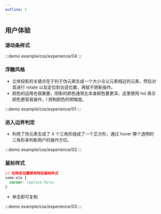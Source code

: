 ```yaml
---
outline: 3
---
```


## 用户体验

### 滚动条样式

:::demo
example/css/experience/04
:::

### 浮雕风格

- 立体投影的关键点在于利于伪元素生成一个大小与父元素相近的元素，然后对其进行 rotate 以及定位到合适位置，再赋于阴影操作。
- 颜色的运用也很重要，阴影的颜色通常比本身颜色要更深，这里使用 hsl 表示颜色更容易操作，l 控制颜色的明暗度。

:::demo
example/css/experience/01
:::

### 进入边界判定

- 利用了伪元素生成了 4 个三角形组成了一个正方形，通过 hover 哪个透明的三角形来判断用户的操作方位。

:::demo
example/css/experience/02
:::

### 鼠标样式

```css
// 在特定位置使用特定鼠标样式
some-ele {
  cursor: replace here;
}
```

- 单击即可复制

:::demo
example/css/experience/03
:::

<Comment />

